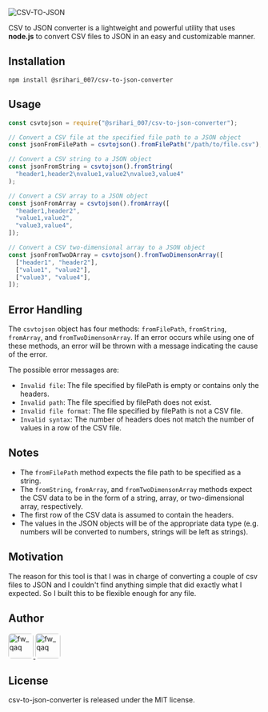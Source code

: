 ![CSV-TO-JSON](https://images.madrasvalley.com/csv-to-json.png)

CSV to JSON converter is a lightweight and powerful utility that uses **node.js** to convert CSV files to JSON in an easy and customizable manner.

## Installation

```
npm install @srihari_007/csv-to-json-converter
```

## Usage

```javascript
const csvtojson = require("@srihari_007/csv-to-json-converter");

// Convert a CSV file at the specified file path to a JSON object
const jsonFromFilePath = csvtojson().fromFilePath("/path/to/file.csv");

// Convert a CSV string to a JSON object
const jsonFromString = csvtojson().fromString(
  "header1,header2\nvalue1,value2\nvalue3,value4"
);

// Convert a CSV array to a JSON object
const jsonFromArray = csvtojson().fromArray([
  "header1,header2",
  "value1,value2",
  "value3,value4",
]);

// Convert a CSV two-dimensional array to a JSON object
const jsonFromTwoDArray = csvtojson().fromTwoDimensonArray([
  ["header1", "header2"],
  ["value1", "value2"],
  ["value3", "value4"],
]);
```

## Error Handling

The `csvtojson` object has four methods: `fromFilePath`, `fromString`, `fromArray`, and `fromTwoDimensonArray`. If an error occurs while using one of these methods, an error will be thrown with a message indicating the cause of the error.

The possible error messages are:

- `Invalid file`: The file specified by filePath is empty or contains only the headers.
- `Invalid path`: The file specified by filePath does not exist.
- `Invalid file format`: The file specified by filePath is not a CSV file.
- `Invalid syntax`: The number of headers does not match the number of values in a row of the CSV file.

## Notes

- The `fromFilePath` method expects the file path to be specified as a string.
- The `fromString`, `fromArray`, and `fromTwoDimensonArray` methods expect the CSV data to be in the form of a string, array, or two-dimensional array, respectively.
- The first row of the CSV data is assumed to contain the headers.
- The values in the JSON objects will be of the appropriate data type (e.g. numbers will be converted to numbers, strings will be left as strings).

## Motivation

The reason for this tool is that I was in charge of converting a couple of csv files to JSON and I couldn't find anything simple that did exactly what I expected. So I built this to be flexible enough for any file.

## Author

<a href="https://github.com/srihaari" title="Srihari">
  <img src="https://avatars.githubusercontent.com/u/54111662?v=4" style="border-radius: 12%;" width="50;" alt="fw_qaq"/>
</a>
<a href="https://github.com/VishwaiOSDev" title="VishwaiOSDev">
  <img src="https://avatars.githubusercontent.com/u/71421776?v=4"style="border-radius: 12%;" width="50;" alt="fw_qaq"/>
</a>

## License

csv-to-json-converter is released under the MIT license.
